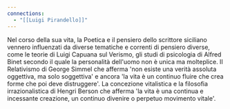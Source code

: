 ```yaml
---
connections:
  - "[[Luigi Pirandello]]"
---
```

Nel corso della sua vita, la Poetica e il pensiero dello scrittore siciliano vennero influenzati da diverse tematiche e correnti di pensiero diverse, come le teorie di Luigi Capuana sul Verismo, gli studi di psicologia di Alfred Binet secondo il quale la personalità dell'uomo non è unica ma molteplice. Il Relativismo di George Simmel che afferma 'non esiste  una verità assoluta oggettiva, ma solo soggettiva' e ancora 'la vita è un continuo fluire che crea forme che poi deve distruggere'. La concezione vitalistica e la filosofia irrazionalistica di Hengri Berson che afferma 'la vita è una continua e incessante creazione, un continuo divenire o perpetuo movimento vitale'.
